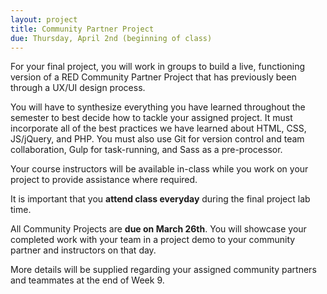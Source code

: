 ```yaml
---
layout: project
title: Community Partner Project
due: Thursday, April 2nd (beginning of class)
---
```


For your final project, you will work in groups to build a live, functioning version of a RED Community Partner Project that has previously been through a UX/UI design process.

You will have to synthesize everything you have learned throughout the semester to best decide how to tackle your assigned project. It must incorporate all of the best practices we have learned about HTML, CSS, JS/jQuery, and PHP. You must also use Git for version control and team collaboration, Gulp for task-running, and Sass as a pre-processor.

Your course instructors will be available in-class while you work on your project to provide assistance where required.

It is important that you **attend class everyday** during the final project lab time.

All Community Projects are **due on March 26th**. You will showcase your completed work with your team in a project demo to your community partner and instructors on that day.

More details will be supplied regarding your assigned community partners and teammates at the end of Week 9.
